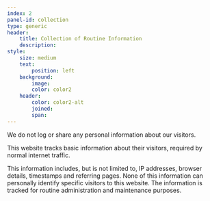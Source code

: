 ```yaml
---
index: 2
panel-id: collection
type: generic
header:
    title: Collection of Routine Information
    description:
style:
    size: medium
    text:
        position: left
    background:
        image:
        color: color2
    header:
        color: color2-alt
        joined:
        span:
---
```

<div class="inner">
    <p>We do not log or share any personal information about our visitors.</p>
    <p>This website tracks basic information about their visitors, required by normal internet traffic.</p>
    <p>This information includes, but is not limited to, IP addresses, browser details, timestamps and referring pages. None of this information can personally identify specific visitors to this website. The information is tracked for routine administration and maintenance purposes.</p>
</div>
